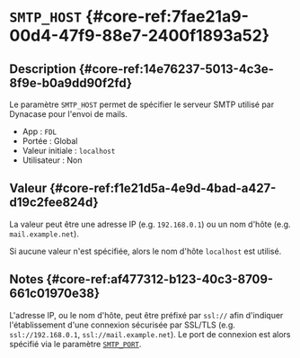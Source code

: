 # `SMTP_HOST` {#core-ref:7fae21a9-00d4-47f9-88e7-2400f1893a52}

## Description {#core-ref:14e76237-5013-4c3e-8f9e-b0a9dd90f2fd}

Le paramètre `SMTP_HOST` permet de spécifier le serveur SMTP utilisé par
Dynacase pour l'envoi de mails.

*   App : `FDL`
*   Portée : Global
*   Valeur initiale : `localhost`
*   Utilisateur : Non

## Valeur {#core-ref:f1e21d5a-4e9d-4bad-a427-d19c2fee824d}

La valeur peut être une adresse IP (e.g. `192.168.0.1`) ou un nom d'hôte (e.g.
`mail.example.net`).

Si aucune valeur n'est spécifiée, alors le nom d'hôte `localhost` est utilisé.

## Notes {#core-ref:af477312-b123-40c3-8709-661c01970e38}

L'adresse IP, ou le nom d'hôte, peut être préfixé par `ssl://` afin d'indiquer
l'établissement d'une connexion sécurisée par SSL/TLS (e.g. `ssl://192.168.0.1`,
`ssl://mail.example.net`). Le port de connexion est alors spécifié via le
paramètre [`SMTP_PORT`][smtp_port].

<!-- links -->
[smtp_port]: #core-ref:5d989c49-760c-436f-8632-cc463b7d4752